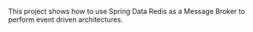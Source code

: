 This project shows how to use Spring Data Redis as a Message Broker to perform event driven architectures.

